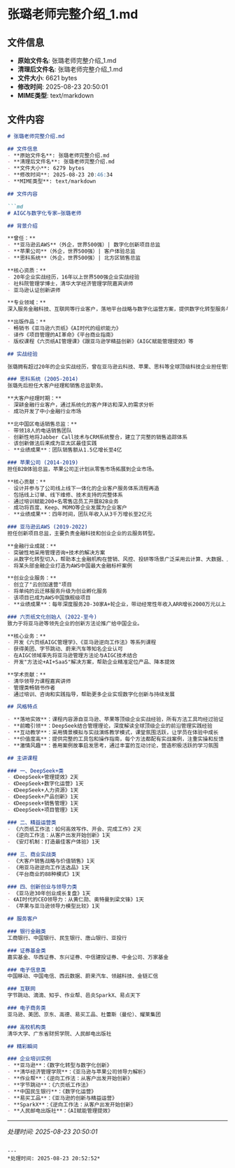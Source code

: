 # 张璐老师完整介绍_1.md

## 文件信息
- **原始文件名**: 张璐老师完整介绍_1.md
- **清理后文件名**: 张璐老师完整介绍_1.md
- **文件大小**: 6621 bytes
- **修改时间**: 2025-08-23 20:50:01
- **MIME类型**: text/markdown

## 文件内容

```md
# 张璐老师完整介绍.md

## 文件信息
- **原始文件名**: 张璐老师完整介绍.md
- **清理后文件名**: 张璐老师完整介绍.md
- **文件大小**: 6279 bytes
- **修改时间**: 2025-08-23 20:46:34
- **MIME类型**: text/markdown

## 文件内容

```md
# AIGC与数字化专家—张璐老师

## 背景介绍

**曾任：**
- **亚马逊云AWS**（外企，世界500强）| 数字化创新项目总监
- **苹果公司**（外企，世界500强）| 客户体验总监  
- **思科系统**（外企，世界500强）| 北方区销售总监

**核心资质：**
- 20年企业实战经历，16年以上世界500强企业实战经验
- 社科院管理学博士，清华大学经济管理学院嘉宾讲师
- 亚马逊认证创新讲师

**专业领域：**
深入服务金融科技、互联网等行业客户，落地平台战略与数字化运营方案，提供数字化转型服务与AIGC场景落地

**出版作品：**
- 畅销书《亚马逊六页纸》《AI时代的组织能力》
- 译作《项目管理的AI革命》《平台商业指南》
- 版权课程《六页纸AI管理课》《跟亚马逊学精益创新》《AIGC赋能管理提效》等

## 实战经验

张璐拥有超过20年的企业实战经历，曾在亚马逊云科技、苹果、思科等全球顶级科技企业担任管理要职，专注AIGC与数字化转型，在数字化运营、AIGC落地、组织效能提升等方面具有深厚造诣，致力于将先进企业的管理理念推广给更多中国企业。

### 思科系统 (2005-2014)
张璐先后担任大客户经理和销售总监职务。

**大客户经理时期：**
- 深耕金融行业客户，通过系统化的客户拜访和深入的需求分析
- 成功开发了中小金融行业市场

**北中国区电话销售总监：**
- 带领18人的电话销售团队
- 创新性地将Jabber Call技术与CRM系统整合，建立了完整的销售追踪体系
- 该创新做法后来成为亚太区最佳实践
- **业绩成果**：团队销售额从1.5亿增长至4亿

### 苹果公司 (2014-2019)
担任B2B体验总监，苹果公司正计划从零售市场拓展到企业市场。

**核心贡献：**
- 设计并参与了公司线上线下一体化的企业客户服务体系流程再造
- 包括线上订单、线下维修、技术支持的完整体系
- 通过培训赋能200+名零售店员工开展B2B业务
- 成功将百度、Keep、MOMO等企业发展为企业客户
- **业绩成果**：四年时间，团队年收入从3千万增长至2亿元

### 亚马逊云AWS (2019-2022)
担任创新项目总监，主要负责金融科技和创业企业的云服务转型。

**金融行业成就：**
- 突破性地采用管理咨询+技术的解决方案
- 从数字化转型切入，帮助本土金融机构在营销、风控、投研等场景广泛采用云计算、大数据、人工智能
- 将某头部金融企业打造为AWS中国最大金融标杆案例

**创业企业服务：**
- 创立了"云创加速营"项目
- 将单纯的云迁移服务升级为创业孵化服务
- 该项目已成为AWS中国旗舰级项目
- **业绩成果**：每年深度服务20-30家A+轮企业，带动经常性年收入ARR增长2000万元以上

### 六页纸文化创始人 (2022-至今)
致力于将亚马逊等领先企业的创新方法论推广给中国企业。

**核心业务：**
- 开发《六页纸AIGC管理学》、《亚马逊逆向工作法》等系列课程
- 获得美团、字节跳动、蔚来汽车等知名企业认可
- 在AIGC领域率先将亚马逊管理方法论与AIGC技术结合
- 开发"方法论+AI+SaaS"解决方案，帮助企业精准定位产品、降本提效

**学术贡献：**
- 清华领导力课程嘉宾讲师
- 管理类畅销书作者
- 通过培训、咨询和实践指导，帮助更多企业实现数字化创新与持续发展

## 风格特点

- **落地实效**：课程内容源自亚马逊、苹果等顶级企业实战经验，所有方法工具均经过验证
- **前瞻引领**：DeepSeek结合管理理论，深度解读全球顶级企业的前沿管理实践经验
- **互动教学**：采用情景模拟与实战演练教学模式，课堂氛围活跃，让学员在体验中成长
- **价值度高**：提供完整的工具包和操作指南，每个方法都配有实战案例，注重实操和反馈
- **激情风趣**：善用案例故事启发思考，通过丰富的互动讨论，营造积极活跃的学习氛围

## 主讲课程

### 一、DeepSeek+类
- 《DeepSeek+管理提效》2天
- 《DeepSeek+数字化运营》1天
- 《DeepSeek+人力资源》1天
- 《DeepSeek+产品创新》1天
- 《Deepseek+销售管理》1天
- 《DeepSeek+项目管理》1天

### 二、精益运营类
- 《六页纸工作法：如何高效写作、开会、完成工作》2天
- 《逆向工作法：从客户出发开始创新》1天
- 《安灯机制：打造最佳客户体验》1天

### 三、商业实战类
- 《大客户销售战略与价值销售》1天
- 《用亚马逊逆向工作法选品》1天
- 《平台商业的88种模式》1天

### 四、创新创业与领导力类
- 《亚马逊30年创业成长复盘》1天
- 《AI时代的CEO领导力：从黄仁勋、奥特曼到梁文锋》1天
- 《苹果与亚马逊领导力模型比较》1天

## 服务客户

### 银行金融类
工商银行、中国银行、民生银行、唐山银行、亚投行

### 证券基金类
嘉实基金、华西证券、东兴证券、中信建投证券、中金公司、万家基金

### 电子信息类
中国移动、中国电信、西云数据、蔚来汽车、领越科技、金链汇信

### 互联网
字节跳动、滴滴、知乎、作业帮、邑炎SparkX、易点天下

### 电子商务类
亚马逊、美团、京东、高德、易买工品、杜蕾斯（曼伦）、耀莱集团

### 高校机构类
清华大学、广东省财贸学院、人民邮电出版社

## 精彩瞬间

### 企业培训实例
- **亚马逊**：《数字化转型与数字化创新》
- **清华经济管理学院**：《亚马逊与苹果公司领导力解析》
- **作业帮**：《逆向工作法：从客户出发开始创新》
- **字节跳动**：《六页纸工作法》
- **中国民生银行**：《数字化运营》
- **易买工品**：《亚马逊的创新与精益运营》
- **SparkX**：《逆向工作法：从客户出发开始创新》
- **人民邮电出版社**：《AI赋能管理提效》
```

---
*处理时间: 2025-08-23 20:50:01*

```

---
*处理时间: 2025-08-23 20:52:52*
